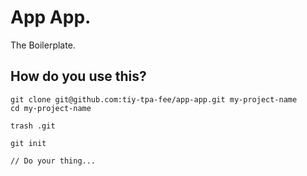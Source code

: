 # App App.

The Boilerplate.

## How do you use this?

```
git clone git@github.com:tiy-tpa-fee/app-app.git my-project-name
cd my-project-name

trash .git

git init

// Do your thing...
```
